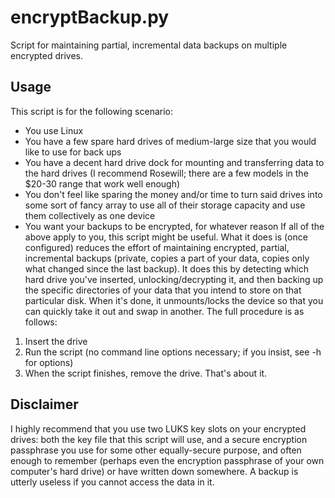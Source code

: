 # encryptBackup.py #
Script for maintaining partial, incremental data backups on multiple encrypted drives.

## Usage ##
This script is for the following scenario:
* You use Linux
* You have a few spare hard drives of medium-large size that you would like to use for back ups
* You have a decent hard drive dock for mounting and transferring data to the hard drives (I recommend Rosewill; there are a few models in the $20-30 range that work well enough)
* You don't feel like sparing the money and/or time to turn said drives into some sort of fancy array to use all of their storage capacity and use them collectively as one device
* You want your backups to be encrypted, for whatever reason
If all of the above apply to you, this script might be useful. What it does is (once configured) reduces the effort of maintaining encrypted, partial, incremental backups (private, copies a part of your data, copies only what changed since the last backup). It does this by detecting which hard drive you've inserted, unlocking/decrypting it, and then backing up the specific directories of your data that you intend to store on that particular disk. When it's done, it unmounts/locks the device so that you can quickly take it out and swap in another. The full procedure is as follows:
1. Insert the drive
2. Run the script (no command line options necessary; if you insist, see -h for options)
3. When the script finishes, remove the drive.
That's about it.

## Disclaimer ##
I highly recommend that you use two LUKS key slots on your encrypted drives: both the key file that this script will use, and a secure encryption passphrase you use for some other equally-secure purpose, and often enough to remember (perhaps even the encryption passphrase of your own computer's hard drive) or have written down somewhere. A backup is utterly useless if you cannot access the data in it.
